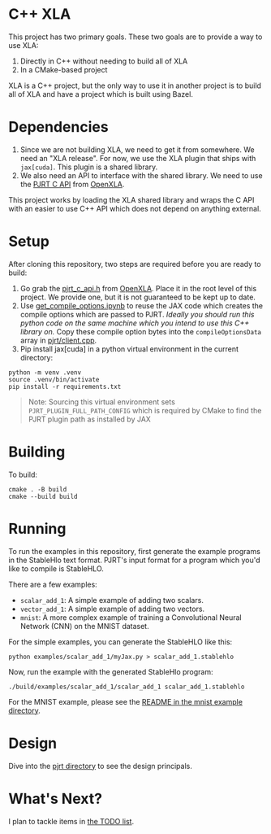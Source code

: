 # C++ XLA

This project has two primary goals. These two goals are to provide a way to use XLA:

1. Directly in C++ without needing to build all of XLA
2. In a CMake-based project

XLA is a C++ project, but the only way to use it in another project is to build all of XLA and have a project which is built using Bazel.

# Dependencies

1. Since we are not building XLA, we need to get it from somewhere. We need an "XLA release". For now, we use the XLA plugin that ships with `jax[cuda]`. This plugin is a shared library.
2. We also need an API to interface with the shared library. We need to use the [PJRT C API](https://github.com/openxla/xla/blob/main/xla/pjrt/c/pjrt_c_api.h) from [OpenXLA](https://github.com/openxla/xla).

This project works by loading the XLA shared library and wraps the C API with an easier to use C++ API which does not depend on anything external.

# Setup

After cloning this repository, two steps are required before you are ready to build:

1. Go grab the [pjrt_c_api.h](https://github.com/openxla/xla/blob/main/xla/pjrt/c/pjrt_c_api.h) from [OpenXLA](https://github.com/openxla/xla). Place it in the root level of this project. We provide one, but it is not guaranteed to be kept up to date.
2. Use [get_compile_options.ipynb](get_compile_options.ipynb) to reuse the JAX code which creates the compile options which are passed to PJRT. _Ideally you should run this python code on the same machine which you intend to use this C++ library on._ Copy these compile option bytes into the `compileOptionsData` array in [pjrt/client.cpp](pjrt/client.cpp).
3. Pip install jax\[cuda\] in a python virtual environment in the current directory:

```
python -m venv .venv
source .venv/bin/activate
pip install -r requirements.txt
```
> Note: Sourcing this virtual environment sets `PJRT_PLUGIN_FULL_PATH_CONFIG` which is required by CMake to find the PJRT plugin path as installed by JAX

# Building

To build:
```
cmake . -B build
cmake --build build
```

# Running

To run the examples in this repository, first generate the example programs in the StableHlo text format. PJRT's input format for a program which you'd like to compile is StableHLO.

There are a few examples:
* `scalar_add_1`: A simple example of adding two scalars.
* `vector_add_1`: A simple example of adding two vectors.
* `mnist`: A more complex example of training a Convolutional Neural Network (CNN) on the MNIST dataset.

For the simple examples, you can generate the StableHLO like this:
```
python examples/scalar_add_1/myJax.py > scalar_add_1.stablehlo
```
Now, run the example with the generated StableHlo program:
```
./build/examples/scalar_add_1/scalar_add_1 scalar_add_1.stablehlo
```

For the MNIST example, please see the [README in the mnist example directory](examples/mnist/README.md).

# Design

Dive into the [pjrt directory](pjrt/) to see the design principals.

# What's Next?

I plan to tackle items in [the TODO list](TODO.md).